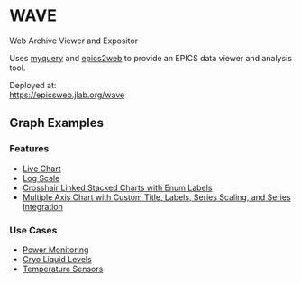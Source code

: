 # WAVE
Web Archive Viewer and Expositor   

Uses [myquery](https://github.com/JeffersonLab/myquery) and [epics2web](https://github.com/JeffersonLab/epics2web) to provide an EPICS data viewer and analysis tool.

Deployed at:    
https://epicsweb.jlab.org/wave

## Graph Examples
### Features
   - [Live Chart](https://epicsweb.jlab.org/wave/?start=2020-05-13+13%3A02%3A52&end=2020-05-13+13%3A07%3A52&myaDeployment=ops&myaLimit=100000&windowMinutes=5&title=&fullscreen=false&layoutMode=1&viewerMode=2&pv=IBC2C21AIMAGuV&IBC2C21AIMAGuVlabel=IBC2C21AIMAGuV&IBC2C21AIMAGuVcolor=%23a6cee3&IBC2C21AIMAGuVyAxisLabel=%C2%B5V&IBC2C21AIMAGuVyAxisMin=&IBC2C21AIMAGuVyAxisMax=&IBC2C21AIMAGuVyAxisLog&IBC2C21AIMAGuVscaler=)
   - [Log Scale](https://epicsweb.jlab.org/wave/?start=2020-03-25+01%3A00%3A00&end=2020-03-26+07%3A00%3A00&myaDeployment=ops&myaLimit=100000&title=&fullscreen=true&layoutMode=1&viewerMode=1&pv=VIP1L05BLOG&VIP1L05BLOGlabel=VIP1L05BLOG&VIP1L05BLOGcolor=blue&VIP1L05BLOGyAxisLabel=+&VIP1L05BLOGyAxisMin=&VIP1L05BLOGyAxisMax=&VIP1L05BLOGyAxisLog=true&VIP1L05BLOGscaler=)
   - [Crosshair Linked Stacked Charts with Enum Labels](https://epicsweb.jlab.org/wave/?start=2019-12-16+18%3A45%3A00&end=2019-12-16+19%3A00%3A00&myaDeployment=ops&myaLimit=100000&title=&fullscreen=true&layoutMode=1&viewerMode=1&pv=ISD0I011G&pv=IGL1I00BEAMODE&pv=IGL1I00HALLAMODE&pv=MMSHLALASERA&ISD0I011Glabel=FSD+Master&ISD0I011Gcolor=red&ISD0I011GyAxisLabel=&ISD0I011GyAxisMin=&ISD0I011GyAxisMax=&ISD0I011Gscaler=&IGL1I00BEAMODElabel=Laser+Mode+Master&IGL1I00BEAMODEcolor=blue&IGL1I00BEAMODEyAxisLabel=&IGL1I00BEAMODEyAxisMin=&IGL1I00BEAMODEyAxisMax=&IGL1I00BEAMODEscaler=&IGL1I00HALLAMODElabel=Laser+A+Mode&IGL1I00HALLAMODEcolor=hotpink&IGL1I00HALLAMODEyAxisLabel=&IGL1I00HALLAMODEyAxisMin=&IGL1I00HALLAMODEyAxisMax=&IGL1I00HALLAMODEscaler=&MMSHLALASERAlabel=Hall+A+Using+Laser+A%3F&MMSHLALASERAcolor=green&MMSHLALASERAyAxisLabel=&MMSHLALASERAyAxisMin=&MMSHLALASERAyAxisMax=&MMSHLALASERAscaler=&MMSHLALASERByAxisLabel=&MMSHLALASERByAxisMin=&MMSHLALASERByAxisMax=&MMSHLALASERBscaler=&MMSHLALASERCyAxisLabel=&MMSHLALASERCyAxisMin=&MMSHLALASERCyAxisMax=&MMSHLALASERCscaler=&MMSHLALASERDyAxisLabel=&MMSHLALASERDyAxisMin=&MMSHLALASERDyAxisMax=&MMSHLALASERDscaler=&ISD0I011GyAxisLog=&IGL1I00BEAMODEyAxisLog=&IGL1I00HALLAMODEyAxisLog=&MMSHLALASERAyAxisLog=)
   - [Multiple Axis Chart with Custom Title, Labels, Series Scaling, and Series Integration](https://epicsweb.jlab.org/wave/?start=2019-08-12+00%3A00%3A00&end=2019-08-13+00%3A00%3A00&myaDeployment=ops&myaLimit=100000&layoutMode=3&viewerMode=1&pv=IGL1I00POTcurrent&pv=accumulate%28IGL1I00POTcurrent%29&title=Gun&fullscreen=true&IBC1H04CRCUR2yAxisLabel=uA&IBC0R08CRCUR1yAxisLabel=uA&IBC2C24CRCUR3yAxisLabel=uA&IBC3H00CRCUR4yAxisLabel=uA&IBCAD00CRCUR6yAxisLabel=uA&IGL1I00POTcurrentlabel=Current&IGL1I00POTcurrentcolor=red&IGL1I00POTcurrentyAxisLabel=microAmps&IGL1I00POTcurrentyAxisMin=&IGL1I00POTcurrentyAxisMax=&IGL1I00POTcurrentscaler=&IBC0R08CRCUR1yAxisMin=&IBC0R08CRCUR1yAxisMax=&IBC0R08CRCUR1scaler=&IBC1H04CRCUR2yAxisMin=&IBC1H04CRCUR2yAxisMax=&IBC1H04CRCUR2scaler=&IBC2C24CRCUR3yAxisMin=&IBC2C24CRCUR3yAxisMax=&IBC2C24CRCUR3scaler=&IBC3H00CRCUR4yAxisMin=&IBC3H00CRCUR4yAxisMax=&IBC3H00CRCUR4scaler=&IBCAD00CRCUR6yAxisMin=&IBCAD00CRCUR6yAxisMax=&IBCAD00CRCUR6scaler=&accumulate%28IGL1I00POTcurrent%29label=Charge&accumulate%28IGL1I00POTcurrent%29color=blue&accumulate%28IGL1I00POTcurrent%29yAxisLabel=Coulombs&accumulate%28IGL1I00POTcurrent%29yAxisMin=&accumulate%28IGL1I00POTcurrent%29yAxisMax=&accumulate%28IGL1I00POTcurrent%29scaler=0.001&IGL1I00POTcurrentyAxisLog&accumulate%28IGL1I00POTcurrent%29yAxisLog=)
### Use Cases
   - [Power Monitoring](https://epicsweb.jlab.org/wave/?start=2020-03-25+00%3A00%3A00&end=2020-03-27+00%3A00%3A00&myaDeployment=ops&myaLimit=100000&title=&fullscreen=true&layoutMode=2&viewerMode=1&pv=40MVA%3AtotkW&pv=33MVA%3AtotkW&40MVA%3AtotkWlabel=40MVA&40MVA%3AtotkWcolor=%23a6cee3&40MVA%3AtotkWyAxisLabel=Megawatts&40MVA%3AtotkWyAxisMin=&40MVA%3AtotkWyAxisMax=&40MVA%3AtotkWyAxisLog&40MVA%3AtotkWscaler=0.001&33MVA%3AtotkWlabel=33MVA&33MVA%3AtotkWcolor=%231f78b4&33MVA%3AtotkWyAxisLabel=&33MVA%3AtotkWyAxisMin=&33MVA%3AtotkWyAxisMax=&33MVA%3AtotkWyAxisLog&33MVA%3AtotkWscaler=0.001)
   - [Cryo Liquid Levels](https://epicsweb.jlab.org/wave/?start=2020-03-25+00%3A00%3A00&end=2020-03-27+00%3A00%3A00&myaDeployment=ops&myaLimit=100000&title=Liquid+Levels&fullscreen=true&layoutMode=2&viewerMode=1&pv=CLL2L0450&pv=CLL2L0950&CLL2L0450label=2L04&CLL2L0450color=%23a6cee3&CLL2L0450yAxisLabel=+&CLL2L0450yAxisMin=&CLL2L0450yAxisMax=&CLL2L0450yAxisLog&CLL2L0450scaler=&CLL2L0950label=2L09&CLL2L0950color=%231f78b4&CLL2L0950yAxisLabel=&CLL2L0950yAxisMin=&CLL2L0950yAxisMax=&CLL2L0950yAxisLog&CLL2L0950scaler=)
   - [Temperature Sensors](https://epicsweb.jlab.org/wave/?start=2020-05-21+08%3A48%3A17&end=2020-05-21+08%3A53%3A17&myaDeployment=ops&myaLimit=100000&windowMinutes=60&title=&fullscreen=true&layoutMode=2&viewerMode=2&pv=tempSensorA&pv=tempSensorB&pv=tempSensorC&pv=tempSensorD&pv=tempSensorE&pv=tempSensorF&pv=tempSensorG&tempSensorAlabel=Sensor+A&tempSensorAcolor=red&tempSensorAyAxisLabel=%C2%B0F&tempSensorAyAxisMin=&tempSensorAyAxisMax=&tempSensorAyAxisLog&tempSensorAscaler=&tempSensorBlabel=Sensor+B&tempSensorBcolor=blue&tempSensorByAxisLabel=&tempSensorByAxisMin=74.1&tempSensorByAxisMax=76.1&tempSensorByAxisLog&tempSensorBscaler=&tempSensorClabel=Sensor+C&tempSensorCcolor=green&tempSensorCyAxisLabel=&tempSensorCyAxisMin=&tempSensorCyAxisMax=&tempSensorCyAxisLog&tempSensorCscaler=&tempSensorDlabel=Sensor+D&tempSensorDcolor=orange&tempSensorDyAxisLabel=&tempSensorDyAxisMin=&tempSensorDyAxisMax=&tempSensorDyAxisLog&tempSensorDscaler=&tempSensorElabel=Sensor+E&tempSensorEcolor=purple&tempSensorEyAxisLabel=&tempSensorEyAxisMin=&tempSensorEyAxisMax=&tempSensorEyAxisLog&tempSensorEscaler=&tempSensorFlabel=Sensor+F&tempSensorFcolor=pink&tempSensorFyAxisLabel=&tempSensorFyAxisMin=&tempSensorFyAxisMax=&tempSensorFyAxisLog&tempSensorFscaler=&tempSensorGlabel=Sensor+G&tempSensorGcolor=gold&tempSensorGyAxisLabel=&tempSensorGyAxisMin=&tempSensorGyAxisMax=&tempSensorGyAxisLog&tempSensorGscaler=)
